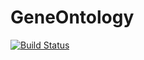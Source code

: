 # GeneOntology

[![Build Status](https://travis-ci.org/bicycle1885/GeneOntology.jl.svg?branch=master)](https://travis-ci.org/bicycle1885/GeneOntology.jl)
